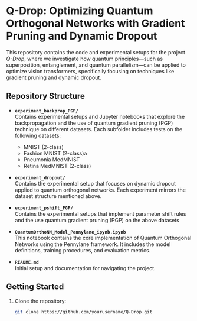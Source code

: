 # Q-Drop: Optimizing Quantum Orthogonal Networks with Gradient Pruning and Dynamic Dropout

This repository contains the code and experimental setups for the project *Q-Drop*, where we investigate how quantum principles—such as superposition, entanglement, and quantum parallelism—can be applied to optimize vision transformers, specifically focusing on techniques like gradient pruning and dynamic dropout.

## Repository Structure

- **`experiment_backprop_PGP/`**  
  Contains experimental setups and Jupyter notebooks that explore the backpropagation and the use of quantum gradient pruning (PGP) technique on different datasets. Each subfolder includes tests on the following datasets:
  - MNIST (2-class)
  - Fashion MNIST (2-class)a
  - Pneumonia MedMNIST
  - Retina MedMNIST (2-class)

- **`experiment_dropout/`**  
  Contains the experimental setup that focuses on dynamic dropout applied to quantum orthogonal networks. Each experiment mirrors the dataset structure mentioned above.

- **`experiment_pshift_PGP/`**  
  Contains the experimental setups that implement parameter shift rules and the use quantum gradient pruning (PGP) on the above datasets
- **`QuantumOrthoNN_Model_Pennylane_ipynb.ipynb`**  
  This notebook contains the core implementation of Quantum Orthogonal Networks using the Pennylane framework. It includes the model definitions, training procedures, and evaluation metrics.

- **`README.md`**  
  Initial setup and documentation for navigating the project.

## Getting Started

1. Clone the repository:
   ```bash
   git clone https://github.com/yourusername/Q-Drop.git
